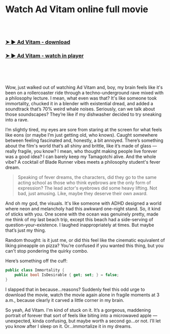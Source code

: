 <h1>Watch Ad Vitam online full movie</h1>


<br><br>

<h3><a href="https://Pauls-flatwonhandlu1988.github.io/gzjdbfbwle/">➤ ► Ad Vitam - download</a></h3> 
<h3><a href="https://Pauls-flatwonhandlu1988.github.io/gzjdbfbwle/">➤ ► Ad Vitam - watch in player</a></h3>


<br><br><br>


Wow, just walked out of watching Ad Vitam and, boy, my brain feels like it's been on a rollercoaster ride through a techno-underground rave mixed with a philosophy lecture. I mean, what even was that? It's like someone took immortality, chucked it in a blender with existential dread, and added a soundtrack that’s 70% weird whale noises. Seriously, can we talk about those soundscapes? They’re like if my dishwasher decided to try sneaking into a rave.

I’m slightly tired, my eyes are sore from staring at the screen for what feels like eons (or maybe I’m just getting old, who knows). Caught somewhere between feeling fascinated and, honestly, a bit annoyed. There’s something about the film's world that’s all shiny and brittle, like it’s made of glass — really fragile, you know? I mean, who thought making people live forever was a good idea? I can barely keep my Tamagotchi alive. And the whole vibe? A cocktail of Blade Runner vibes meets a philosophy student's fever dream.

> Speaking of fever dreams, the characters, did they go to the same acting school as those who think eyebrows are the only form of expression? The lead actor's eyebrows did some heavy lifting. Not bad, just amusing. Like, maybe they deserve their own award. 

And oh my god, the visuals. It's like someone with ADHD designed a world where neon and melancholy had this awkward one-night stand. So, it kind of sticks with you. One scene with the ocean was genuinely pretty, made me think of my last beach trip, except this beach had a side-serving of question-your-existence. I laughed inappropriately at times. But maybe that’s just my thing. 

Random thought: is it just me, or did this feel like the cinematic equivalent of liking pineapple on pizza? You’re confused if you wanted this thing, but you can't stop pondering the quirky combo.

Here’s something off the cuff:  

```csharp
public class Immortality {
    public bool IsDesirable { get; set; } = false; 
}
```

I slapped that in because...reasons? Suddenly feel this odd urge to download the movie, watch the movie again alone in fragile moments at 3 a.m., because clearly it carved a little corner in my brain.

So yeah, Ad Vitam. I'm kind of stuck on it. It’s a gorgeous, maddening portrait of forever that sort of feels like biting into a microwaved apple —unexpected, kinda confusing, but maybe worth a second go...or not. I’ll let you know after I sleep on it. Or...immortalize it in my dreams.

